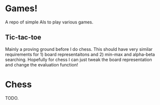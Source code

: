 # Games!

A repo of simple AIs to play various games.

## Tic-tac-toe

Mainly a proving ground before I do chess. This should have very similar requirements for 1) board representaitons and 2) min-max and alpha-beta searching. Hopefully for chess I can just tweak the board representation and change the evaluation function!


# Chess

TODO.
